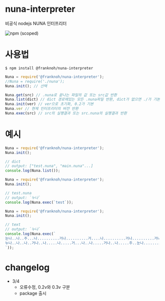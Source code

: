 # nuna-interpreter
 비공식 nodejs NUNA 인터프리터

![npm (scoped)](https://img.shields.io/npm/v/@franknoh/nuna-interpreter?style=for-the-badge)

# 사용법

```shell
$ npm install @franknoh/nuna-interpreter
```

```javascript
Nuna = require('@franknoh/nuna-interpreter');
//Nuna = require('./nuna');
Nuna.init(); // 선택
```

```javascript
Nuna.get(src) // .nuna로 끝나는 파일의 값 또는 src값 반환
Nuna.list(dict) // dict 경로에있는 모든 .nuna파일 반환, dict가 없으면 ./가 기본경로
Nuna.init(ver) // ver으로 초기화, 0.2가 기본
Nuna.ver // 현제 인터프리터의 버전 반환
Nuna.exec(src) // src의 실행결과 또는 src.nuna의 실행결과 반환
```

# 예시

```javascript
Nuna = require('@franknoh/nuna-interpreter');
Nuna.init();

// dict
// output: ["test.nuna", "main.nuna"...]
console.log(Nuna.list());
```

```javascript
Nuna = require('@franknoh/nuna-interpreter');
Nuna.init();

// test.nuna
// output: `누나`
console.log(Nuna.exec(`test`));
```

```javascript
Nuna = require('@franknoh/nuna-interpreter');
Nuna.init();

// text
// output: `누나`
console.log(Nuna.exec(`
눈나..나..주...나..........거나..........거....나..........거나..........거나....누........나.........💕
누나..나..나..거나..나.....나.....거...나..나.....거나..나.....주..눈나..........나..........💕!
`));
```

# changelog

- 3/4
  - 오류수정, 0.2v와 0.3v 구분
  - package 출시
